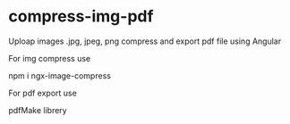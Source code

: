 # compress-img-pdf
Uploap images .jpg, jpeg, png compress and export pdf file using Angular

For img compress use

npm i ngx-image-compress

For pdf export use

pdfMake librery